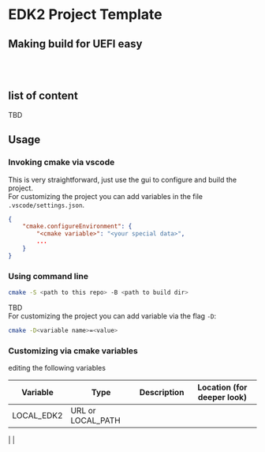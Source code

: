 # EDK2 Project Template

## Making build for UEFI easy
  
<br/>    
<br/>    

## list of content
TBD

## Usage
### Invoking cmake via vscode
This is very straightforward, just use the gui to configure and build the project.  
For customizing the project you can add variables in the file `.vscode/settings.json`.

```json
{
    "cmake.configureEnvironment": {
        "<cmake variable>": "<your special data>",
        ...
    }
}
```

### Using command line
```sh
cmake -S <path to this repo> -B <path to build dir>
```
TBD  
For customizing the project you can add variable via the flag `-D`:
```sh
cmake -D<variable name>=<value>
```

### Customizing via cmake variables
editing the following variables 

| Variable              |  Type             |  Description  | Location (for deeper look) |
| -------------------   |  -----            | ------------- | -------------------------- |  
| LOCAL_EDK2            | URL or LOCAL_PATH | 
|
|